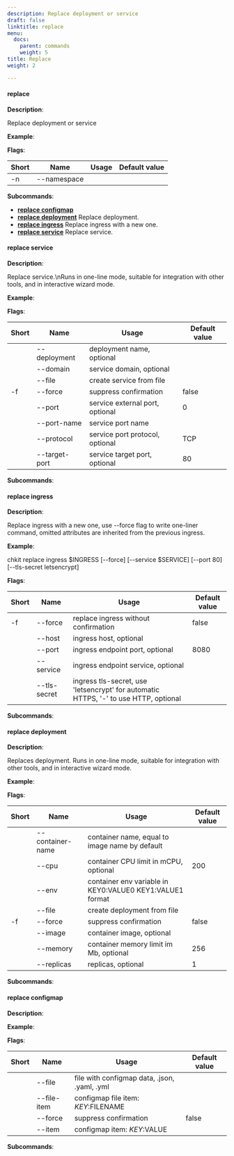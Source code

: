 ```yaml
---
description: Replace deployment or service
draft: false
linktitle: replace
menu:
  docs:
    parent: commands
    weight: 5
title: Replace
weight: 2

---
```


#### <a name="replace">replace</a>

**Description**:

Replace deployment or service

**Example**:



**Flags**:

| Short | Name | Usage | Default value |
| ----- | ---- | ----- | ------------- |
| -n | --namespace |  |  |


**Subcommands**:

* **[replace configmap](#replace_configmap)** 
* **[replace deployment](#replace_deployment)** Replace deployment.
* **[replace ingress](#replace_ingress)** Replace ingress with a new one.
* **[replace service](#replace_service)** Replace service.


#### <a name="replace_service">replace service</a>

**Description**:

Replace service.\nRuns in one-line mode, suitable for integration with other tools, and in interactive wizard mode.

**Example**:



**Flags**:

| Short | Name | Usage | Default value |
| ----- | ---- | ----- | ------------- |
|  | --deployment | deployment name, optional |  |
|  | --domain | service domain, optional |  |
|  | --file | create service from file |  |
| -f | --force | suppress confirmation | false |
|  | --port | service external port, optional | 0 |
|  | --port-name | service port name |  |
|  | --protocol | service port protocol, optional | TCP |
|  | --target-port | service target port, optional | 80 |


**Subcommands**:



#### <a name="replace_ingress">replace ingress</a>

**Description**:

Replace ingress with a new one, use --force flag to write one-liner command, omitted attributes are inherited from the previous ingress.

**Example**:

chkit replace ingress $INGRESS [--force] [--service $SERVICE] [--port 80] [--tls-secret letsencrypt]

**Flags**:

| Short | Name | Usage | Default value |
| ----- | ---- | ----- | ------------- |
| -f | --force | replace ingress without confirmation | false |
|  | --host | ingress host, optional |  |
|  | --port | ingress endpoint port, optional | 8080 |
|  | --service | ingress endpoint service, optional |  |
|  | --tls-secret | ingress tls-secret, use 'letsencrypt' for automatic HTTPS, '-' to use HTTP, optional |  |


**Subcommands**:



#### <a name="replace_deployment">replace deployment</a>

**Description**:

Replaces deployment. Runs in one-line mode, suitable for integration with other tools, and in interactive wizard mode.

**Example**:



**Flags**:

| Short | Name | Usage | Default value |
| ----- | ---- | ----- | ------------- |
|  | --container-name | container name, equal to image name by default |  |
|  | --cpu | container CPU limit in mCPU, optional | 200 |
|  | --env | container env variable in KEY0:VALUE0 KEY1:VALUE1 format |  |
|  | --file | create deployment from file |  |
| -f | --force | suppress confirmation | false |
|  | --image | container image, optional |  |
|  | --memory | container memory limit im Mb, optional | 256 |
|  | --replicas | replicas, optional | 1 |


**Subcommands**:



#### <a name="replace_configmap">replace configmap</a>

**Description**:



**Example**:



**Flags**:

| Short | Name | Usage | Default value |
| ----- | ---- | ----- | ------------- |
|  | --file | file with configmap data, .json, .yaml, .yml |  |
|  | --file-item | configmap file item: $KEY:$FILENAME |  |
|  | --force | suppress confirmation | false |
|  | --item | configmap item: $KEY:$VALUE |  |


**Subcommands**:



